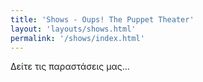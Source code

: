 ```yaml
---
title: 'Shows - Oups! The Puppet Theater'
layout: 'layouts/shows.html'
permalink: '/shows/index.html'
---
```


Δείτε τις παραστάσεις μας...